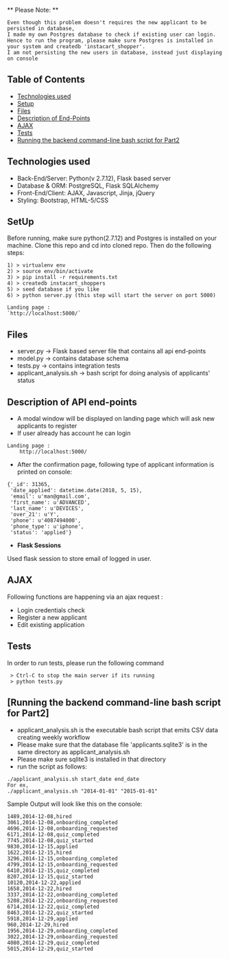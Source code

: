 
** Please Note: **

    Even though this problem doesn't requires the new applicant to be persisted in database,
    I made my own Postgres database to check if existing user can login. Hence to run the program, please make sure Postgres is installed in your system and createdb 'instacart_shopper'.
    I am not persisting the new users in database, instead just displaying on console

## Table of Contents
* [Technologies used](#technologiesused)
* [Setup](#setup)
* [Files](#files)
* [Description of End-Points](#endpoints)
* [AJAX](#ajax)
* [Tests](#tests)
* [Running the backend command-line bash script for Part2](#script)


## <a name="technologiesused"></a>Technologies used

* Back-End/Server: Python(v 2.7.12), Flask based server 
* Database & ORM: PostgreSQL, Flask SQLAlchemy
* Front-End/Client: AJAX, Javascript, Jinja, jQuery
* Styling: Bootstrap, HTML-5/CSS


## <a name="setup"></a>SetUp

Before running, make sure python(2.7.12) and Postgres is installed on your machine.
Clone this repo and cd into cloned repo. Then do the following steps:
````
1) > virtualenv env
2) > source env/bin/activate
3) > pip install -r requirements.txt
4) > createdb instacart_shoppers
5) > seed database if you like
6) > python server.py (this step will start the server on port 5000)

Landing page :
`http://localhost:5000/`

````

## <a name="files"></a>Files

* server.py -> Flask based server file that contains all api end-points
* model.py -> contains database schema
* tests.py -> contains integration tests
* applicant_analysis.sh -> bash script for doing analysis of applicants' status

## <a name="endpoints"></a>Description of API end-points

* A modal window will be displayed on landing page which will ask new applicants to register
* If user already has account he can login
```
Landing page :
    http://localhost:5000/
```

* After the confirmation page, following type of applicant information is printed on console:
```
{'_id': 31365,
 'date_applied': datetime.date(2018, 5, 15),
 'email': u'man@gmail.com',
 'first_name': u'ADVANCED',
 'last_name': u'DEVICES',
 'over_21': u'Y',
 'phone': u'4087494000',
 'phone_type': u'iphone',
 'status': 'applied'}
```

* **Flask Sessions**
    
 Used flask session to store email of logged in user.


## <a name="ajax"></a> AJAX

Following functions are happening via an ajax request :
* Login credentials check
* Register a new applicant
* Edit existing application

## <a name="tests"></a> Tests

In order to run tests, please run the following command
```
 > Ctrl-C to stop the main server if its running
 > python tests.py
```


## <a name="script"></a> [Running the backend command-line bash script for Part2]

* applicant_analysis.sh is the executable bash script that emits CSV data creating weekly workflow
* Please make sure that the database file 'applicants.sqlite3' is in the same directory as applicant_analysis.sh
* Please make sure sqlite3 is installed in that directory
* run the script as follows:
```
./applicant_analysis.sh start_date end_date
For ex,
./applicant_analysis.sh "2014-01-01" "2015-01-01"
```

Sample Output will look like this on the console:

```
1489,2014-12-08,hired
3061,2014-12-08,onboarding_completed
4696,2014-12-08,onboarding_requested
6171,2014-12-08,quiz_completed
7745,2014-12-08,quiz_started
9830,2014-12-15,applied
1622,2014-12-15,hired
3296,2014-12-15,onboarding_completed
4799,2014-12-15,onboarding_requested
6410,2014-12-15,quiz_completed
8207,2014-12-15,quiz_started
10120,2014-12-22,applied
1658,2014-12-22,hired
3337,2014-12-22,onboarding_completed
5208,2014-12-22,onboarding_requested
6714,2014-12-22,quiz_completed
8463,2014-12-22,quiz_started
5918,2014-12-29,applied
960,2014-12-29,hired
1956,2014-12-29,onboarding_completed
3022,2014-12-29,onboarding_requested
4080,2014-12-29,quiz_completed
5015,2014-12-29,quiz_started
```


